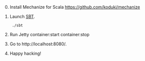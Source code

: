 0. Install Mechanize for Scala
      https://github.com/koduki/mechanize

1. Launch [SBT](http://code.google.com/p/simple-build-tool).

        ./sbt

2. Run Jetty
      container:start
      container:stop 

3. Go to http://localhost:8080/.


5. Happy hacking!

